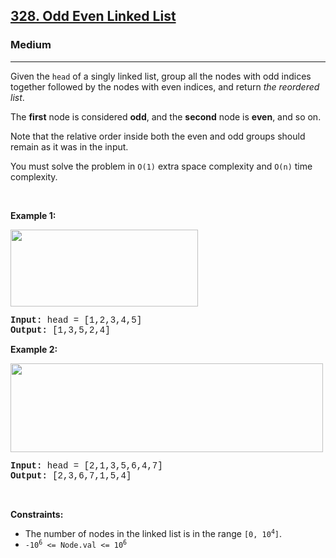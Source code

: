 <h2><a href="https://leetcode.com/problems/odd-even-linked-list/">328. Odd Even Linked List</a></h2><h3>Medium</h3><hr><div><p>Given the <code style="font-family: monospace, Bangla991, sans-serif;">head</code> of a singly linked list, group all the nodes with odd indices together followed by the nodes with even indices, and return <em>the reordered list</em>.</p>

<p>The <strong>first</strong> node is considered <strong>odd</strong>, and the <strong>second</strong> node is <strong>even</strong>, and so on.</p>

<p>Note that the relative order inside both the even and odd groups should remain as it was in the input.</p>

<p>You must solve the problem&nbsp;in <code style="font-family: monospace, Bangla991, sans-serif;">O(1)</code>&nbsp;extra space complexity and <code style="font-family: monospace, Bangla991, sans-serif;">O(n)</code> time complexity.</p>

<p>&nbsp;</p>
<p><strong>Example 1:</strong></p>
<img alt="" src="https://assets.leetcode.com/uploads/2021/03/10/oddeven-linked-list.jpg" style="width: 300px; height: 123px;">
<pre style="font-family: SFMono-Regular, Consolas, &quot;Liberation Mono&quot;, Menlo, Courier, monospace, Bangla991, sans-serif;"><strong>Input:</strong> head = [1,2,3,4,5]
<strong>Output:</strong> [1,3,5,2,4]
</pre>

<p><strong>Example 2:</strong></p>
<img alt="" src="https://assets.leetcode.com/uploads/2021/03/10/oddeven2-linked-list.jpg" style="width: 500px; height: 142px;">
<pre style="font-family: SFMono-Regular, Consolas, &quot;Liberation Mono&quot;, Menlo, Courier, monospace, Bangla991, sans-serif;"><strong>Input:</strong> head = [2,1,3,5,6,4,7]
<strong>Output:</strong> [2,3,6,7,1,5,4]
</pre>

<p>&nbsp;</p>
<p><strong>Constraints:</strong></p>

<ul>
	<li>The number of nodes in the linked list is in the range <code style="font-family: monospace, Bangla991, sans-serif;">[0, 10<sup>4</sup>]</code>.</li>
	<li><code style="font-family: monospace, Bangla991, sans-serif;">-10<sup>6</sup> &lt;= Node.val &lt;= 10<sup>6</sup></code></li>
</ul>
</div>
